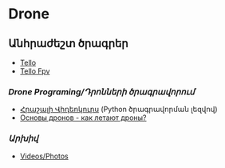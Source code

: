 # Drone
## Անհրաժեշտ ծրագրեր
- [Tello](https://play.google.com/store/apps/details?id=com.ryzerobotics.tello&hl=en&gl=US)
- [Tello Fpv](https://play.google.com/store/apps/details?id=com.volatello.tellofpv&hl=en&gl=US)

### *Drone Programing/Դրոնների ծրագրավորում*
- [Հրաշալի Վիդեոկուրս](https://www.youtube.com/watch?v=LmEcyQnfpDA&t=6781s) (Python ծրագրավորման լեզվով)
- [Основы дронов - как летают дроны?](https://www.youtube.com/watch?v=1GNwMhPwFiE)

### *Արխիվ*
- [Videos/Photos]()

